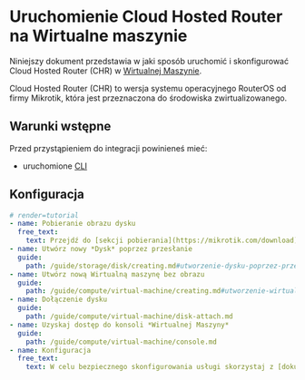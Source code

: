 # Uruchomienie Cloud Hosted Router na Wirtualne maszynie

Niniejszy dokument przedstawia w jaki sposób uruchomić i skonfigurować Cloud Hosted Router (CHR) w [Wirtualnej Maszynie](/resource/compute/virtual-machine.md).

Cloud Hosted Router (CHR) to wersja systemu operacyjnego RouterOS od firmy Mikrotik, która jest przeznaczona do środowiska zwirtualizowanego.

## Warunki wstępne

Przed przystąpieniem do integracji powinieneś mieć:

* uruchomione [CLI](/h1-cli)

## Konfiguracja

```yaml
# render=tutorial
- name: Pobieranie obrazu dysku 
  free_text:
    text: Przejdź do [sekcji pobierania](https://mikrotik.com/download) strony internetowej producenta Mikrotik. Odszukaj wybraną wersje typu "VHDX image" oprogramowania. Pobierz ją na lokalny komputer.
- name: Utwórz nowy *Dysk* poprzez przesłanie
  guide:
    path: /guide/storage/disk/creating.md#utworzenie-dysku-poprzez-przeslanie
- name: Utwórz nową Wirtualną maszynę bez obrazu
  guide: 
    path: /guide/compute/virtual-machine/creating.md#utworzenie-wirtualnej-maszyny-bez-zadnego-obrazu-użytkownika
- name: Dołączenie dysku
  guide: 
    path: /guide/compute/virtual-machine/disk-attach.md
- name: Uzyskaj dostęp do konsoli *Wirtualnej Maszyny*
  guide: 
    path: /guide/compute/virtual-machine/console.md
- name: Konfiguracja
  free_text: 
    text: W celu bezpiecznego skonfigurowania usługi skorzystaj z [dokumentacji producenta](https://wiki.mikrotik.com/wiki/Manual:Securing_Your_Router#Access_by_IP_address).
```